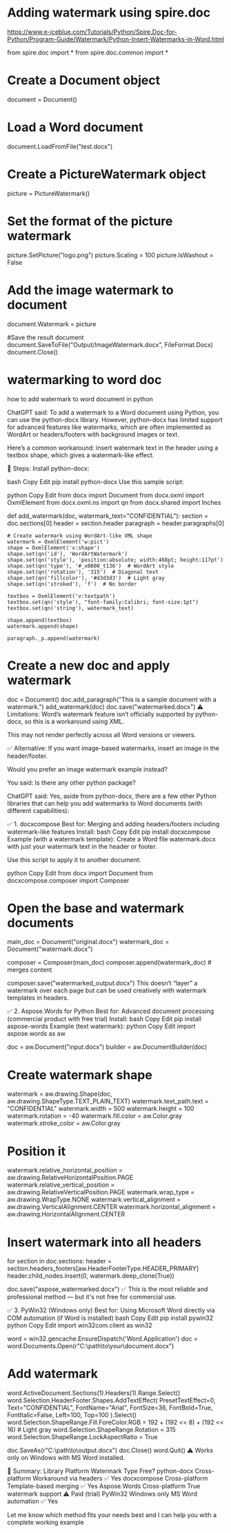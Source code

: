 # Adding watermark using spire.doc

https://www.e-iceblue.com/Tutorials/Python/Spire.Doc-for-Python/Program-Guide/Watermark/Python-Insert-Watermarks-in-Word.html

from spire.doc import *
from spire.doc.common import *

# Create a Document object
document = Document()

# Load a Word document
document.LoadFromFile("test.docx")

# Create a PictureWatermark object
picture = PictureWatermark()

# Set the format of the picture watermark
picture.SetPicture("logo.png")
picture.Scaling = 100
picture.IsWashout = False

# Add the image watermark to document
document.Watermark = picture

#Save the result document
document.SaveToFile("Output/ImageWatermark.docx", FileFormat.Docx)
document.Close()


# watermarking to word doc

how to add watermark to word document in python

ChatGPT said:
To add a watermark to a Word document using Python, you can use the python-docx library. However, python-docx has limited support for advanced features like watermarks, which are often implemented as WordArt or headers/footers with background images or text.

Here’s a common workaround: insert watermark text in the header using a textbox shape, which gives a watermark-like effect.

🔧 Steps:
Install python-docx:

bash
Copy
Edit
pip install python-docx
Use this sample script:

python
Copy
Edit
from docx import Document
from docx.oxml import OxmlElement
from docx.oxml.ns import qn
from docx.shared import Inches

def add_watermark(doc, watermark_text="CONFIDENTIAL"):
    section = doc.sections[0]
    header = section.header
    paragraph = header.paragraphs[0]

    # Create watermark using WordArt-like VML shape
    watermark = OxmlElement('w:pict')
    shape = OxmlElement('v:shape')
    shape.set(qn('id'), 'WordArtWatermark')
    shape.set(qn('style'), 'position:absolute; width:468pt; height:117pt')
    shape.set(qn('type'), '#_x0000_t136')  # WordArt style
    shape.set(qn('rotation'), '315')  # Diagonal text
    shape.set(qn('fillcolor'), '#d3d3d3')  # Light gray
    shape.set(qn('stroked'), 'f')  # No border

    textbox = OxmlElement('v:textpath')
    textbox.set(qn('style'), "font-family:Calibri; font-size:1pt")
    textbox.set(qn('string'), watermark_text)

    shape.append(textbox)
    watermark.append(shape)

    paragraph._p.append(watermark)

# Create a new doc and apply watermark
doc = Document()
doc.add_paragraph("This is a sample document with a watermark.")
add_watermark(doc)
doc.save("watermarked.docx")
⚠️ Limitations:
Word’s watermark feature isn’t officially supported by python-docx, so this is a workaround using XML.

This may not render perfectly across all Word versions or viewers.

✅ Alternative:
If you want image-based watermarks, insert an image in the header/footer.

Would you prefer an image watermark example instead?




You said:
Is there any other python package?

ChatGPT said:
Yes, aside from python-docx, there are a few other Python libraries that can help you add watermarks to Word documents (with different capabilities):

✅ 1. docxcompose
Best for: Merging and adding headers/footers including watermark-like features
Install:
bash
Copy
Edit
pip install docxcompose
Example (with a watermark template):
Create a Word file watermark.docx with just your watermark text in the header or footer.

Use this script to apply it to another document:

python
Copy
Edit
from docx import Document
from docxcompose.composer import Composer

# Open the base and watermark documents
main_doc = Document("original.docx")
watermark_doc = Document("watermark.docx")

composer = Composer(main_doc)
composer.append(watermark_doc)  # merges content

composer.save("watermarked_output.docx")
This doesn’t “layer” a watermark over each page but can be used creatively with watermark templates in headers.

✅ 2. Aspose.Words for Python
Best for: Advanced document processing (commercial product with free trial)
Install:
bash
Copy
Edit
pip install aspose-words
Example (text watermark):
python
Copy
Edit
import aspose.words as aw

doc = aw.Document("input.docx")
builder = aw.DocumentBuilder(doc)

# Create watermark shape
watermark = aw.drawing.Shape(doc, aw.drawing.ShapeType.TEXT_PLAIN_TEXT)
watermark.text_path.text = "CONFIDENTIAL"
watermark.width = 500
watermark.height = 100
watermark.rotation = -40
watermark.fill.color = aw.Color.gray
watermark.stroke_color = aw.Color.gray

# Position it
watermark.relative_horizontal_position = aw.drawing.RelativeHorizontalPosition.PAGE
watermark.relative_vertical_position = aw.drawing.RelativeVerticalPosition.PAGE
watermark.wrap_type = aw.drawing.WrapType.NONE
watermark.vertical_alignment = aw.drawing.VerticalAlignment.CENTER
watermark.horizontal_alignment = aw.drawing.HorizontalAlignment.CENTER

# Insert watermark into all headers
for section in doc.sections:
    header = section.headers_footers[aw.HeaderFooterType.HEADER_PRIMARY]
    header.child_nodes.insert(0, watermark.deep_clone(True))

doc.save("aspose_watermarked.docx")
✅ This is the most reliable and professional method — but it's not free for commercial use.

✅ 3. PyWin32 (Windows only)
Best for: Using Microsoft Word directly via COM automation (if Word is installed)
bash
Copy
Edit
pip install pywin32
python
Copy
Edit
import win32com.client as win32

word = win32.gencache.EnsureDispatch('Word.Application')
doc = word.Documents.Open(r"C:\path\to\your\document.docx")

# Add watermark
word.ActiveDocument.Sections(1).Headers(1).Range.Select()
word.Selection.HeaderFooter.Shapes.AddTextEffect(
    PresetTextEffect=0, Text="CONFIDENTIAL", FontName="Arial", FontSize=36,
    FontBold=True, FontItalic=False, Left=100, Top=100
).Select()
word.Selection.ShapeRange.Fill.ForeColor.RGB = 192 + (192 << 8) + (192 << 16)  # Light gray
word.Selection.ShapeRange.Rotation = 315
word.Selection.ShapeRange.LockAspectRatio = True

doc.SaveAs(r"C:\path\to\output.docx")
doc.Close()
word.Quit()
⚠️ Works only on Windows with MS Word installed.

📝 Summary:
Library	Platform	Watermark Type	Free?
python-docx	Cross-platform	Workaround via headers	✅ Yes
docxcompose	Cross-platform	Template-based merging	✅ Yes
Aspose.Words	Cross-platform	True watermark support	⚠️ Paid (trial)
PyWin32	Windows only	MS Word automation	✅ Yes

Let me know which method fits your needs best and I can help you with a complete working example
